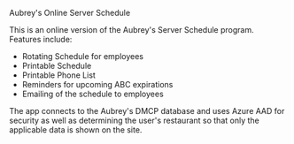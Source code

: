 Aubrey's Online Server Schedule

This is an online version of the Aubrey's Server Schedule program.<br/>
Features include:
<ul>
<li>Rotating Schedule for employees</li>
<li>Printable Schedule</li>
<li>Printable Phone List</li>
<li>Reminders for upcoming ABC expirations</li>
<li>Emailing of the schedule to employees</li>
</ul>
The app connects to the Aubrey's DMCP database and uses Azure AAD for security as well as determining the user's restaurant so that only the applicable data is shown on the site.
